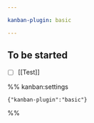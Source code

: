 ```yaml
---

kanban-plugin: basic

---
```


## To be started

- [ ] [[Test]]




%% kanban:settings
```
{"kanban-plugin":"basic"}
```
%%